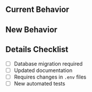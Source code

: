 <!--- Link the github issue like: #157 -->

<!--- Provide a general summary of the issue and what is inluded in this PR -->

## Current Behavior
<!--- Tell us what happens before the intruduced changes -->

## New Behavior
<!--- Tell us what happens after the intruduced changes -->

## Details Checklist

- [ ] Database migration required
- [ ] Updated documentation
- [ ] Requires changes in `.env` files
- [ ] New automated tests
